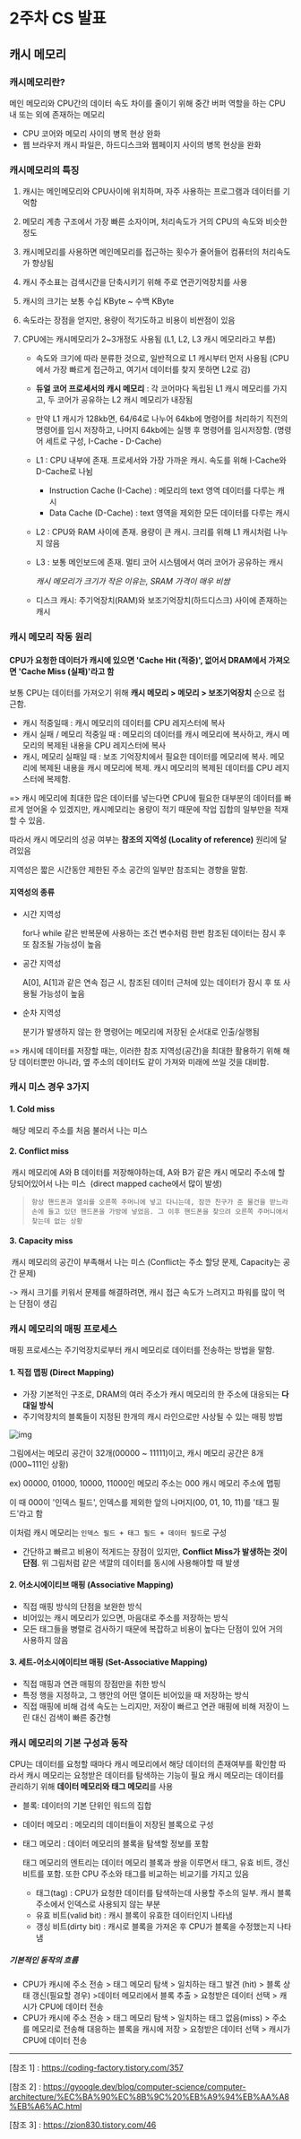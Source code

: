 # 2주차 CS 발표

## 캐시 메모리

### 캐시메모리란?

메인 메모리와 CPU간의 데이터 속도 차이를 줄이기 위해 중간 버퍼 역할을 하는 CPU 내 또는 외에 존재하는 메모리

- CPU 코어와 메모리 사이의 병목 현상 완화 
-  웹 브라우저 캐시 파일은, 하드디스크와 웹페이지 사이의 병목 현상을 완화



### 캐시메모리의 특징

1. 캐시는 메인메모리와 CPU사이에 위치하며, 자주 사용하는 프로그램과 데이터를 기억함

2. 메모리 계층 구조에서 가장 빠른 소자이며, 처리속도가 거의 CPU의 속도와 비슷한 정도

3. 캐시메모리를 사용하면 메인메모리를 접근하는 횟수가 줄어들어 컴퓨터의 처리속도가 향상됨

4. 캐시 주소표는 검색시간을 단축시키기 위해 주로 연관기억장치를 사용

5. 캐시의 크기는 보통 수십 KByte ~ 수백 KByte

6. 속도라는 장점을 얻지만, 용량이 적기도하고 비용이 비싼점이 있음

7. CPU에는 캐시메모리가 2~3개정도 사용됨 (L1, L2, L3 캐시 메모리라고 부름)

   - 속도와 크기에 따라 분류한 것으로, 일반적으로 L1 캐시부터 먼저 사용됨 (CPU에서 가장 빠르게 접근하고, 여기서 데이터를 찾지 못하면 L2로 감)

   - **듀얼 코어 프로세서의 캐시 메모리** : 각 코어마다 독립된 L1 캐시 메모리를 가지고, 두 코어가 공유하는 L2 캐시 메모리가 내장됨

   - 만약 L1 캐시가 128kb면, 64/64로 나누어 64kb에 명령어를 처리하기 직전의 명령어를 임시 저장하고, 나머지 64kb에는 실행 후 명령어를 임시저장함. (명령어 세트로 구성, I-Cache - D-Cache)

   - L1 : CPU 내부에 존재. 프로세서와 가장 가까운 캐시. 속도를 위해 I-Cache와 D-Cache로 나뉨

     - Instruction Cache (I-Cache) : 메모리의 text 영역 데이터를 다루는 캐시
     - Data Cache (D-Cache) : text 영역을 제외한 모든 데이터를 다루는 캐시
     
   - L2 : CPU와 RAM 사이에 존재. 용량이 큰 캐시. 크리를 위해 L1 캐시처럼 나누지 않음

   - L3 : 보통 메인보드에 존재. 멀티 코어 시스템에서 여러 코어가 공유하는 캐시

     *캐시 메모리가 크기가 작은 이유는, SRAM 가격이 매우 비쌈* 

   - 디스크 캐시: 주기억장치(RAM)와 보조기억장치(하드디스크) 사이에 존재하는 캐시


### 캐시 메모리 작동 원리

#### CPU가 요청한 데이터가 캐시에 있으면 'Cache Hit (적중)', 없어서 DRAM에서 가져오면 'Cache Miss (실패)'라고 함

보통 CPU는 데이터를 가져오기 위해 **캐시 메모리 > 메모리 > 보조기억장치** 순으로 접근함.

- 캐시 적중일때 : 캐시 메모리의 데이터를 CPU 레지스터에 복사
- 캐시 실패 / 메모리 적중일 때 : 메모리의 데이터를 캐시 메모리에 복사하고, 캐시 메모리의 복제된 내용을 CPU 레지스터에 복사
- 캐시, 메모리 실패일 때 : 보조 기억장치에서 필요한 데이터를 메모리에 복사. 메모리에 복제된 내용을 캐시 메모리에 복제. 캐시 메모리의 복제된 데이터를 CPU 레지스터에 복제함.

=> 캐시 메모리에 최대한 많은 데이터를 넣는다면 CPU에 필요한 대부분의 데이터를 빠르게 얻어올 수 있겠지만, 캐시메모리는 용량이 적기 때문에 작업 집합의 일부만을 적재할 수 있음.

따라서 캐시 메모리의 성공 여부는 **참조의 지역성 (Locality of reference)** 원리에 달려있음

지역성은 짧은 시간동안 제한된 주소 공간의 일부만 참조되는 경향을 말함.

#### 지역성의 종류

- 시간 지역성

  for나 while 같은 반복문에 사용하는 조건 변수처럼 한번 참조된 데이터는 잠시 후 또 참조될 가능성이 높음

- 공간 지역성

  A[0], A[1]과 같은 연속 접근 시, 참조된 데이터 근처에 있는 데이터가 잠시 후 또 사용될 가능성이 높음

- 순차 지역성

  분기가 발생하지 않는 한 명령어는 메모리에 저장된 순서대로 인출/실행됨

=> 캐시에 데이터를 저장할 때는, 이러한 참조 지역성(공간)을 최대한 활용하기 위해 해당 데이터뿐만 아니라, 옆 주소의 데이터도 같이 가져와 미래에 쓰일 것을 대비함.



### 캐시 미스 경우 3가지

#### 1. Cold miss

​	해당 메모리 주소를 처음 불러서 나는 미스

#### 2. Conflict miss

​	캐시 메모리에 A와 B 데이터를 저장해야하는데, A와 B가 같은 캐시 메모리 주소에 할당되어있어서 나는 미스
​	(direct mapped cache에서 많이 발생)

> ```text
> 항상 핸드폰과 열쇠를 오른쪽 주머니에 넣고 다니는데, 잠깐 친구가 준 물건을 받느라 손에 들고 있던 핸드폰을 가방에 넣었음. 그 이후 핸드폰을 찾으려 오른쪽 주머니에서 찾는데 없는 상황
> ```

#### 3. Capacity miss

​	캐시 메모리의 공간이 부족해서 나는 미스 (Conflict는 주소 할당 문제, Capacity는 공간 문제)

-> 캐시 크기를 키워서 문제를 해결하려면, 캐시 접근 속도가 느려지고 파워를 많이 먹는 단점이 생김



### 캐시 메모리의 매핑 프로세스

매핑 프로세스는 주기억장치로부터 캐시 메모리로 데이터를 전송하는 방법을 말함.

#### 1. 직접 맵핑 (Direct Mapping)

- 가장 기본적인 구조로, DRAM의 여러 주소가 캐시 메모리의 한 주소에 대응되는 **다대일 방식**
- 주기억장치의 블록들이 지정된 한개의 캐시 라인으로만 사상될 수 있는 매핑 방법

![img](https://file.namu.moe/file/8bc9e381797334eb33da66e3ba501be191171b1c5abb113ab52fed45a20084b1c8d2eb5a0ba399d67b38a9d5990b5d5a)

그림에서는 메모리 공간이 32개(00000 ~ 11111)이고, 캐시 메모리 공간은 8개(000~111인 상황)

ex) 00000, 01000, 10000, 11000인 메모리 주소는 000 캐시 메모리 주소에 맵핑

이 때 000이 '인덱스 필드', 인덱스를 제외한 앞의 나머지(00, 01, 10, 11)를 '태그 필드'라고 함

이처럼 캐시 메모리는  `인덱스 필드 + 태그 필드 + 데이터 필드`로 구성

- 간단하고 빠르고 비용이 적게드는 장점이 있지만, **Conflict Miss가 발생하는 것이 단점**. 위 그림처럼 같은 색깔의 데이터를 동시에 사용해야할 때 발생



#### 2. 어소시에이티브 매핑 (Associative Mapping)

- 직접 매핑 방식의 단점을 보완한 방식
- 비어있는 캐시 메모리가 있으면, 마음대로 주소를 저장하는 방식
- 모든 태그들을 병렬로 검사하기 때문에 복잡하고 비용이 높다는 단점이 있어 거의 사용하지 않음

#### 3. 세트-어소시에이티브 매핑 (Set-Associative Mapping)

- 직접 매핑과 연관 매핑의 장점만을 취한 방식
- 특정 행을 지정하고, 그 행안의 어떤 열이든 비어있을 때 저장하는 방식
- 직접 매핑에 비해 검색 속도는 느리지만, 저장이 빠르고 연관 매핑에 비해 저장이 느린 대신 검색이 빠른 중간형



### 캐시 메모리의 기본 구성과 동작

CPU는 데이터를 요청할 때마다 캐시 메모리에서 해당 데이터의 존재여부를 확인함
따라서 캐시 메모리는 요청받은 데이터를 탐색하는 기능이 필요
캐시 메모리는 데이터를 관리하기 위해 **데이터 메모리와 태그 메모리**를 사용

- 블록: 데이터의 기본 단위인 워드의 집합

- 데이터 메모리 : 메모리의 데이터들이 저장된 블록으로 구성

- 태그 메모리 : 데이터 메모리의 블록을 탐색할 정보를 포함

  태그 메모리의 엔트리는 데이터 메모리 블록과 쌍을 이루면서 태그, 유효 비트, 갱신 비트를 포함. 또한 CPU 주소와 태그를 비교하는 비교기를 가지고 있음

  - 태그(tag) : CPU가 요청한 데이터를 탐색하는데 사용할 주소의 일부. 캐시 블록 주소에서 인덱스로 사용되지 않는 부분
  - 유효 비트(valid bit) : 캐시 블록이 유효한 데이터인지 나타냄
  - 갱싱 비트(dirty bit) : 캐시로 블록을 가져온 후 CPU가 블록을 수정했는지 나타냄

##### 기본적인 동작의 흐름

- CPU가 캐시에 주소 전송 > 태그 메모리 탐색 > 일치하는 태그 발견 (hit) > 블록 상태 갱신(필요할 경우) >데이터 메모리에서 블록 추출 > 요청받은 데이터 선택 > 캐시가 CPU에 데이터 전송
- CPU가 캐시에 주소 전송 > 태그 메모리 탐색 > 일치하는 태그 없음(miss) > 주소를 메모리로 전송해 대응하는 블록을 캐시에 저장 > 요청받은 데이터 선택 > 캐시가 CPU에 데이터 전송




---
[참조 1] : <https://coding-factory.tistory.com/357>

[참조 2] : <https://gyoogle.dev/blog/computer-science/computer-architecture/%EC%BA%90%EC%8B%9C%20%EB%A9%94%EB%AA%A8%EB%A6%AC.html>

[참조 3] : <https://zion830.tistory.com/46>




